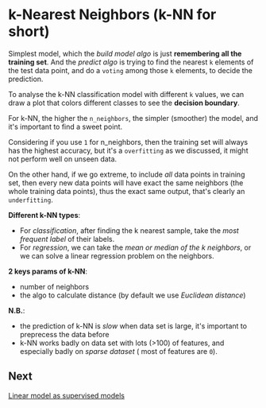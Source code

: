 # k-Nearest Neighbors (k-NN for short)
  
Simplest model, which the *build model algo* is just **remembering all the training set**. And the *predict algo* is trying to find the nearest `k` elements of the test data point, and do a `voting` among those `k` elements, to decide the prediction.

To analyse the k-NN classification model with different `k` values, we can draw a plot that colors different classes to see the **decision boundary**.

For k-NN, the higher the `n_neighbors`, the simpler (smoother) the model, and it's important to find a sweet point.

Considering if you use `1` for n_neighbors, then the training set will always has the highest accuracy, but it's a `overfitting` as we discussed, it might not perform well on unseen data. 

On the other hand, if we go extreme, to include *all* data points in training set, then every new data points will have exact the same neighbors (the whole training data points), thus the exact same output, that's clearly an `underfitting`.

**Different k-NN types**: 
  - For *classification*, after finding the k nearest sample, take the *most frequent label* of their labels. 
  - For *regression*, we can take the *mean or median of the k neighbors*, or we can solve a linear regression problem on the neighbors.

**2 keys params of k-NN**:
  - number of neighbors
  - the algo to calculate distance (by default we use *Euclidean distance*)

 **N.B.**:
  - the prediction of k-NN is *slow* when data set is large, it's important to preprecess the data before
  - k-NN works badly on data set with lots (>100) of features, and especially badly on *sparse dataset* ( most of features are `0`).

## Next
[Linear model as supervised models](/04-supervised-ml-linear.md)